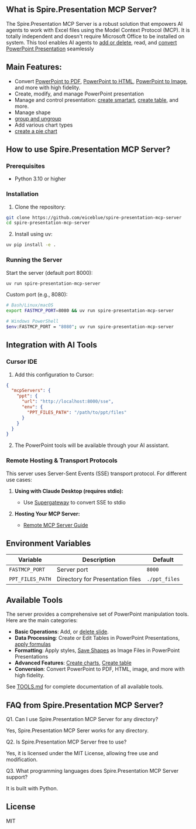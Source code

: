 ## What is Spire.Presentation MCP Server?

The Spire.Presentation MCP Server is a robust solution that empowers AI agents to work with Excel files using the Model Context Protocol (MCP). It is totally independent and doesn't require Microsoft Office to be installed on system. This tool enables AI agents to [add or delete](https://www.e-iceblue.com/Tutorials/Python/Spire.Presentation-for-Python/Program-Guide/Document-Operation/Python-Add-or-Delete-Slides-in-PowerPoint-Presentations.html), read, and [convert PowerPoint Presentation](https://www.e-iceblue.com/Tutorials/Python/Spire.Presentation-for-Python/Program-Guide/Conversion/Python-Convert-PowerPoint-Presentation-to-PDF.html) seamlessly

## Main Features: 

- Convert [PowerPoint to PDF](https://www.e-iceblue.com/Tutorials/Python/Spire.Presentation-for-Python/Program-Guide/Conversion/Python-Convert-PowerPoint-Presentation-to-PDF.html), [PowerPoint to HTML](https://www.e-iceblue.com/Tutorials/Python/Spire.Presentation-for-Python/Program-Guide/Conversion/Python-Convert-PowerPoint-to-HTML.html), [PowerPoint to Image](https://www.e-iceblue.com/Tutorials/Python/Spire.Presentation-for-Python/Program-Guide/Conversion/Python-Convert-PowerPoint-to-Images-PNG-JPG-BMP-SVG.html), and more with high fidelity.
- Create, modify, and manage PowerPoint presentation
- Manage and control presentation: [create smartart](https://www.e-iceblue.com/Tutorials/Python/Spire.Presentation-for-Python/Program-Guide/SmartArt/Python-Create-Read-or-Delete-SmartArt-in-PowerPoint.html), [create table](https://www.e-iceblue.com/Tutorials/Python/Spire.Presentation-for-Python/Program-Guide/Table/Python-Create-or-Edit-Tables-in-PowerPoint-Presentations.html), and more.
- Manage shape
- [group and ungroup](https://www.e-iceblue.com/Tutorials/Python/Spire.Presentation-for-Python/Program-Guide/Image-and-Shapes/Python-Group-or-Ungroup-Shapes-in-PowerPoint.html)
- Add various chart types
- [create a pie chart ](https://www.e-iceblue.com/Tutorials/Python/Spire.Presentation-for-Python/Program-Guide/Chart/Python-Create-a-Pie-Chart-or-a-Doughnut-Chart-in-PowerPoint.html) 

## How to use Spire.Presentation MCP Server?

### Prerequisites

- Python 3.10 or higher

### Installation

1. Clone the repository:
```bash
git clone https://github.com/eiceblue/spire-presentation-mcp-server
cd spire-presentation-mcp-server
```

2. Install using uv:
```bash
uv pip install -e .
```
### Running the Server

Start the server (default port 8000):
```bash
uv run spire-presentation-mcp-server
```

Custom port (e.g., 8080):

```bash
# Bash/Linux/macOS
export FASTMCP_PORT=8080 && uv run spire-presentation-mcp-server

# Windows PowerShell
$env:FASTMCP_PORT = "8080"; uv run spire-presentation-mcp-server
```

## Integration with AI Tools

### Cursor IDE

1. Add this configuration to Cursor:
```json
{
  "mcpServers": {
    "ppt": {
      "url": "http://localhost:8000/sse",
      "env": {
        "PPT_FILES_PATH": "/path/to/ppt/files"
      }
    }
  }
}
```
2. The PowerPoint tools will be available through your AI assistant.

### Remote Hosting & Transport Protocols

This server uses Server-Sent Events (SSE) transport protocol. For different use cases:

1. **Using with Claude Desktop (requires stdio):**
   - Use [Supergateway](https://github.com/supercorp-ai/supergateway) to convert SSE to stdio

2. **Hosting Your MCP Server:**
   - [Remote MCP Server Guide](https://developers.cloudflare.com/agents/guides/remote-mcp-server/)

## Environment Variables

| Variable | Description | Default |
|--------|------|--------|
| `FASTMCP_PORT` | Server port | `8000` |
| `PPT_FILES_PATH` | Directory for Presentation files | `./ppt_files` |

## Available Tools

The server provides a comprehensive set of PowerPoint manipulation tools. Here are the main categories:

- **Basic Operations**: Add, or [delete slide](https://www.e-iceblue.com/Tutorials/Python/Spire.Presentation-for-Python/Program-Guide/Document-Operation/Python-Add-or-Delete-Slides-in-PowerPoint-Presentations.html).
- **Data Processing**: Create or Edit Tables in PowerPoint Presentations, [apply formulas](https://www.e-iceblue.com/Tutorials/Python/Spire.Presentation-for-Python/Program-Guide/Table/Python-Create-or-Edit-Tables-in-PowerPoint-Presentations.html)
- **Formatting**: Apply styles, [Save Shapes](https://www.e-iceblue.com/Tutorials/Python/Spire.Presentation-for-Python/Program-Guide/Image-and-Shapes/Python-Save-Shapes-as-Image-Files-in-PowerPoint-Presentations.html) as Image Files in PowerPoint Presentations
- **Advanced Features**: [Create charts](https://www.e-iceblue.com/Tutorials/Python/Spire.Presentation-for-Python/Program-Guide/Chart/Python-Create-a-Pie-Chart-or-a-Doughnut-Chart-in-PowerPoint.html), [Create table](https://www.e-iceblue.com/Tutorials/Python/Spire.Presentation-for-Python/Program-Guide/Table/Python-Create-or-Edit-Tables-in-PowerPoint-Presentations.html)
- **Conversion**: Convert PowerPoint to PDF, HTML, image, and more with high fidelity.

See [TOOLS.md](https://github.com/eiceblue/spire-presentation-mcp-server/blob/main/TOOLS.md) for complete documentation of all available tools.

## FAQ from Spire.Presentation MCP Server?

Q1. Can I use Spire.Presentation MCP Server for any directory?

Yes, Spire.Presentation MCP Serer works for any directory.

Q2. Is Spire.Presentation MCP Server free to use?

Yes, it is licensed under the MIT License, allowing free use and modification.

Q3. What programming languages does Spire.Presentation MCP Server support?

It is built with Python.

## License
MIT
